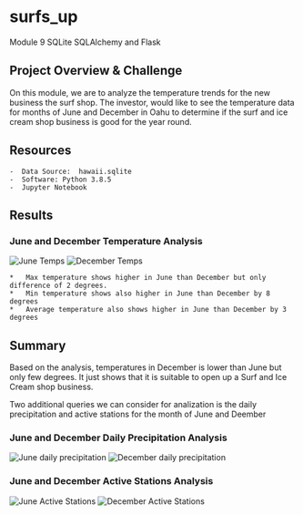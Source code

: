 # surfs_up
Module 9 SQLite SQLAlchemy and Flask

## Project Overview & Challenge
On this module, we are to analyze the temperature trends for the new business the surf shop. The investor, would like to see the temperature data for months of June and December in Oahu to determine if the surf and ice cream shop business is good for the year round. 

## Resources
    -  Data Source:  hawaii.sqlite
    -  Software: Python 3.8.5    
    -  Jupyter Notebook

## Results

### June and December Temperature Analysis
![June Temps](https://user-images.githubusercontent.com/80075982/117952805-5ab6cf00-b2ca-11eb-8dfe-8b94f5ea72ac.png)
![December Temps](https://user-images.githubusercontent.com/80075982/117952815-5db1bf80-b2ca-11eb-968d-d6b0c87b2adc.png)

    *   Max temperature shows higher in June than December but only difference of 2 degrees.
    *   Min temperature shows also higher in June than December by 8 degrees
    *   Average temperature also shows higher in June than December by 3 degrees

## Summary
Based on the analysis, temperatures in December is lower than June but only few degrees. It just shows that it is suitable to open up a Surf and Ice Cream shop business.

Two additional queries we can consider for analization is the daily precipitation and active stations for the month of June and Deember

### June and December Daily Precipitation Analysis
![June daily precipitation](https://user-images.githubusercontent.com/80075982/117952828-630f0a00-b2ca-11eb-8351-fdc7ea5668cb.png)
![December daily precipitation](https://user-images.githubusercontent.com/80075982/117952840-6609fa80-b2ca-11eb-9e05-0237d2e20d7e.png)

### June and December Active Stations Analysis
![June Active Stations](https://user-images.githubusercontent.com/80075982/117952853-6904eb00-b2ca-11eb-8c47-dfa7dd00178c.png)
![December Active Stations](https://user-images.githubusercontent.com/80075982/117952862-6c987200-b2ca-11eb-885e-b1da7f646555.png)
